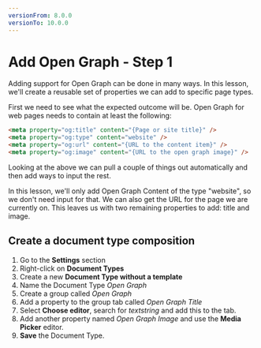 ```yaml
---
versionFrom: 8.0.0
versionTo: 10.0.0
---
```


# Add Open Graph - Step 1

Adding support for Open Graph can be done in many ways. In this lesson, we'll create a reusable set of properties we can add to specific page types.

First we need to see what the expected outcome will be. Open Graph for web pages needs to contain at least the following:

```html
<meta property="og:title" content="{Page or site title}" />
<meta property="og:type" content="website" />
<meta property="og:url" content="{URL to the content item}" />
<meta property="og:image" content="{URL to the open graph image}" />
```

Looking at the above we can pull a couple of things out automatically and then add ways to input the rest.

In this lesson, we'll only add Open Graph Content of the type "website", so we don't need input for that. We can also get the URL for the page we are currently on. This leaves us with two remaining properties to add: title and image.

## Create a document type composition

1. Go to the **Settings** section
2. Right-click on **Document Types**
3. Create a new **Document Type without a template**
4. Name the Document Type *Open Graph*
5. Create a group called *Open Graph*
6. Add a property to the group tab called *Open Graph Title*
7. Select **Choose editor**, search for *textstring* and add this to the tab.
8. Add another property named *Open Graph Image* and use the **Media Picker** editor.
9. **Save** the Document Type.
